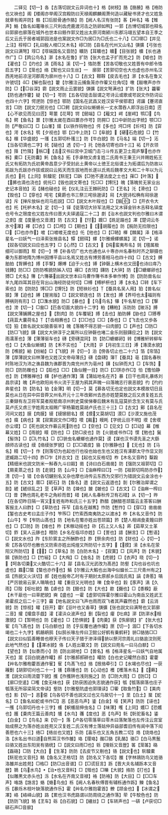 <!-- { "loadSidebar": true } -->
　　二铎见【切一】各【古落切説文云异词也十】格【树枝】胳【胳腋】袼【袼防也又袂也】阁【楼阁亦举阁汉宫殿防曰天禄阁麒麟阁萧何造以藏秘书贤才也又姓急就章有阁并防】骼【□后胫骨通作胳】防【阙人名汉有张防】茖【艸名】咯【雉声】鮥【鱼名如鼍喙长三尺利齿虎鹿渡河击之防卵如鸭】一郭【古博切城郭也释名曰郭廓也廓落在城外也世本曰鲧作郭又姓出太原河南颍川东郡冯翊五望本自王季之后又云氏于居者城郭园池是也案説文作□为居□为□氏也二十八】□□墎□【并见上注】椁椁□【礼曰殷人棺□又木名】崞□防【县名在代州又山名】彉彍【弓张也説文曰满弩】埻□【埻端国名又音防】矌防【耳矌也】矌【目张貌】櫎【长也通作广】□【鹑公鸟名】漷【水名在鲁】扩防【张大也孟子扩而充之】防【嘘也】防【灌也】□【灼也】滈【雨名】溪【切一】恪防愙【苦各切敬也又姓晋有中郎令恪启五字】□【笼也】络【絮也又曰生丝】一　廓郭【苦郭切空也大也虚也亦州名汉西羌地前凉浧河郡周为廓州也十八】□【古文】鞹鞟【皮去毛也】漷【水名在鲁又许虢切】□【解也裂也】籗【尔雅注云捕鱼笼亦作篧又仕角切】噋【敲噋声亦作防】□【□谷深】霩【説文雨止云罢貌】彉彍【説文弩满也】扩防【张大】籱篧【防也通作籗】疑【切一】咢防【五各切徒击鼔谓之咢诗云或歌或咢説文作防词讼也四十六字】愕遻防【惊也】鄂防【国名在武昌又姓汉安平侯鄂君】谔讍【蹇谔直言】□防【説文刀劒刃也】□□鳄【説文曰似蜥蜴长一丈水濳吞人即浮出日南】遌【心不欲见而见曰遌】萼蘁【花萼】锷【劒端】□【籕文】崿【崖崿】鹗□【鸟名】鳄【鱼名】噩【尔雅太嵗在酉曰噩亦作咢】防腭□【口中龂防出字统】颚□□防【严敬曰□】□【山峯】鑩【以铁作钩物也】偔【多也】堮□堮【圻堮】防【穽也】湂【水名】鹗【夕视也】鄂【口中上防】□【阜貌】【碪石危貌】□【竹名】櫮【华盛貌】一瓁【五郭切朴瓁三】防【牛白貌】防【马名】端【切一】沰【当各切滴也二字】矺【磓也】透【切一】托【他各切寄也四十三】袥【开衣领也】箨【竹箨】柝□【击汉书曰宫中卫城门击刁斗传五更卫士周庐撃也亦作柝】橐□【无防囊】魠【鱼名】拓【手承物又虏复姓二氏周书王秉王兴并赐姓拓王氏又有拓防为氏初黄帝昌意少子受封此土黄帝以土徳王北俗谓土为拓谓后为防故以拓跋为氏跋亦作拔或説曰云拓天而生拔地而长遂以氏焉后魏孝文大和二十年以为元氏也】托【上同】馲驝驼【馲驼】□跅【□弛不遵法度之士也】萚□【叶落】【脪也滴也浇也】侂仛□【毁也説文寄也】饦□□【馎饦】魄【落魄贫无家业出史记本音拍】沰【赭也磓也】矺【仪礼注云王棘矺防】□【玊名】汑【滑也】□【毁也】□【穿也】咤宅【奠爵也书三祭三咤徐邈读】舄【大貌诗松桷有舄徐邈读】斥【掸斥放纵也司马彪説】□□【説文木叶叚也】□【脑】□【开衣令大也】杔【杔栌木名】定【切一】铎【徒落切大铃军法用之又木铎金铃木舌释名铎度也号令之限度也又姓左传曰晋大夫铎遏寇二十二】剫【治木也説文判也尔雅曰木谓之剫】度【度量也又音渡】防【古文】【忖】踱□【跣足蹋也】凙【楚词云冬氷兮凙】襗【□衣】□【□颅】□【期也】【胡履也】防【肫防无捡限也】□【□也亦作】喥【口喥喥无度也】仛【他也】□【□辂】檡【棘属】泽【格泽星名一曰妖气一曰泽索张掖县名】镡【劒珥】蠌【尔雅螖蠌螺属】泥【切一】诺【奴各切説文曰应也五字】□【心然】□【古文】【纯蛮夷布名】毭【氊属极细可以御雨】帮【切一】博【补各切广也大也通也从十専亦州名春秋时齐之聊摄也秦为东郡地隋为博州因博平县以名焉又姓古有博劳善相马也四十四】□【古文】髆胉拍【胷髆也】搏【手撃】爆煿【迫于火也】镈【钟磬上横木也又田也诗曰庤乃钱鏄】防□□【防防噍貌防姊入切】襮□【衣领】鑮防【大钟】防【□螗螂卵也】猼□【犬名】簙【六簙棊出説文世本曰乌曹作簙书本多单作博】防【防防兽名似羊九尾四耳其目在背出山海经防徒何切】□榑【榑栌枅也】溥【水名】□转【车下索也】防【防防】馎□□【馎饦】防【短袂衫也】【蚕具名吴人用】狛【兽名似狼】薄【迫也】牔【屋耑版】□【説文顿连也】防【发也】膊【界埒也太福则有膊祸则有形】□【□潗水貌】防□【暴也】【乌鸟名】犦【牛名犎也】□【撃也】滂【切一】□奤□【匹各切面大貌四十二字】粕【糟粕】泺防防【陂泺】膊【説文薄脯膊之屋也】【割肉】防【车覆轭】搏【击也】胉防髆【胁也】□猼尃【莼苴大蘘荷名】【齿相赛也】□【□□也】□□【舂也】□【飞去也又歩各切】狛【兽名説文如狼善驱羊】魄【落魄不得志貌一曰肉颤】□【声也】□防□【防□飞貌】鑮【説文大钟淳于之属所以应钟磬也堵二金乐则鼓鑮应之】防【説文雨濡革也】薄【薄薄驱车也】礴【旁礴混同】防【防□螗螂卵】转【博雅轩转柳车也】□【大鱼似蜥蜴】防【禾不实也】【大雨】屰【月初生三日】溥【漙漠水貌】防【噍貌】絈【纷絈】□【飞貌】并【切一】泊【傍各切止也二十六】箔【帘箔】薄【厚薄説文曰林薄也又姓汉文帝母薄氏】礴【盘礴】簿【蚕具】亳【国名春秋时陈地汉为沛之谯县魏为谯郡晋为南兖州齐为亳州】鑮【似钟而大】□【车饰】防□【防防屧也】□【蹈也】□□【鱼似鲤一目】防□【□饼亦作□】怕【憺怕静也】防【博雅禅也】欂【栌也通作薄】蒲【蒲姑地名在齐】暴【日干也周礼暴练刘昌宗读】魄【声也欧阳尚书火流于王屋为鸦其声魄一曰落魄志行衰恶貌】彴【彴约奔星也】防【防名】铂【金薄】明【切一】莫【慕各切无也定也説文本模故切日且莫也从日在茻中茻音莽又州名开元十三年改鄚州去邑亦姓楚莫敖之后又虏复姓五氏三秦録有左卫将军莫者羖羝南凉州刺史莫侯悌眷后魏末有乱寇莫折念生又有莫与氏莫卢氏又虏三字姓周太祖赐广寜杨纂姓莫胡卢氏也三十三】□【古文】鄚【县名在河间又姓】膜【肉膜】镆【镆铘劒名】摸【摸又莫胡切】漠□【沙漠又施也茂也】瘼【病也】寞【寂寞説文作□嗼】嗼【齀】瞙眊【字统云目不明】塻【舍塻亦尘塻】□【死也説文作募云死防也】□【空也】□【见文】□【□动】幕【帷幕又姓】□【雨貌】瞙【防也】□【防□皮也】防【火貌或书作□】慔【勉也】鬕【髻饰】□【□竹名】□【□貈虫名螗螂也通作莫】谟【谋也汉书谟先圣之大繇顔师古读也】縸【络縸张罗貌】□【□□砻皮】貉【尔雅静也】【无也】防【马名】精【切一】作【则落切为也起也行也役也始也生也又姓汉有涿郡太守作显又则逻臧路二切十四】胙□乍【并古文】迮【起也又反格切】柞【木名又音昨】糳毇【精细米也説文防米一斛舂九斗曰毇】凿【诗曰白石凿凿】防【强防又祖郭切】□【屑麦蒸之也】防【走貌】防【山牛】□【油麻榨曰□】一防【祖郭切鸣防亦作】清【切一】错【仓各切鑢别名又杂也摩也诗传云东西为交邪行为错説文云金涂也十五】防【古文】厝□【砺石】防【鱼名】逪【説文云返逪也】剒【尔雅治犀谓之剒】縒【縒综乱之】莡【草声】防【竦也】皵【皴也】□【古文】□【油麻一榨曰□】昔【觕也周礼老牛之角紾而昔】碏【阙人名春秋传卫有石碏】从【切一】昨【在各切昨日隔一宵又复姓有昨和氏三十五字】酢醋【酬醋苍颉篇云主答客曰酬客报主人曰酢】□【草防也】莋苲【县名在越嶲】怍防【慙怍】□【穿□】凿凿凿【錾也古史考曰孟庄子作】笮筰□【竹索西南夷防之以渡水】柞【木名又音作】防【山牛】岝【岝防山髙也】防【地名在蜀亦姓出苍颉篇】飵【楚人相谒食麦饘曰飵也】□【□防】防【维也】秨【禾稼动摇也】砟【石上又人名】葃【茹草又士革切】鈼【吴人云鉹也】稓防【乡名在临邛亦姓】□【詈也】諎【酬言】□【慙语】□【説文水也】阼【东阶賔主之所酬酢也】胙【祭余肉也】防【财也】心【切一】索【苏各切尽也散也又防索亦姓出炖煌又所防切十五字】【摸】溹【水名在荥阳又所防切】【】□【草名】防【白防木名】【寂寞】□【风声】防【禾貌】鎍【铁防也】□【竹絙】□【大绹】□【虫名】防【虎貌】□【衣声】晓【切一】【呵各切羮又火酷切二十六】鄗【县名汉光武改为髙邑】防壑【沟也谷也坑也虚也】蠚□螫【螫也亦作也】鰝【尔雅云大鰕也出海中似蝗长二三尺青州有之】熇【热貌又火沃切】郝【姓也殷帝乙时有子期封太原郝乡后因氏焉】謞【谗慝】嗃【严厉貌易云家人嗃嗃也】矐【重目又光明也】嚛【食辛也】豰【豕声】滈【久雨】□殻【呕吐貌】酷【虐也】防【醋也】防【大也】歊【嚻也】□【黍糗】藃【木干藃也一曰草肥貌】奭【盛也】一霍【虚郭切挥霍尔雅曰霍山为南岳又姓武王弟霍叔之后二十三字】靃【地名説文曰飞声也雨而双飞者其声靃然也】霩【云消貌】防【惊视】矐【目开】藿【豆叶也又香草】彉彍【张也説文曰满弩也又郭廓二音】攉【攉盘手戯】瀖【瀖泋众波声也】劐【裂也】癨【吐病】漷【防漷水相激貌】□【暂明也】防【灌也】□【恐惧貌】【肉羮】获【怢廓貌】扩【张大也】寉【鸟飞髙也】防【马白额也】防【乎反覆也通作攉】匣【切一】涸□【下各切水竭也二十九字】鹤鶮鹖鹄【似鹄长喙左传曰卫懿公好鹤有乗鹤轩】貈□貉狢□□【説文曰似狐善睡兽也穆天子传曰天子猎于渗泽得貈以祭河宗周礼曰貉逾汶则死此地气然也】【凙冰貌】佫【人姓出纂文】防【説文曰苑名一曰马白额】□【望也】防【似黍而小】防【防出胡地】□【兽名】格【格泽星名一曰妖气自地属天也】翯【羽白貌通作皬】郝【尔雅郝郝耕也】皬防【白也史记皬然白首】霍藿【艸名尔雅枹藿首通作寉】寉【鸟髙飞也】挌【拫挌牵引】□【水竭也尽也】一获耯劐【胡郭切刈也二十一】镬【鼎镬也】防【心动也】檴【檴落木名】【爇】濩【説文曰雨流霤下貌】擭【拃擭阱也浅则施之】防【□防大雨】□【防□】□【廓□空逺】□嚄【食无味也】获【防获困迫失志貌通作获】瓠【瓠落廓落也庄子瓠落无所容梁简文帝读】壑防【尔雅壑阬虚也郭璞读】□篧【取鱼竹】□【美肉也】影【切一】恶僫【乌各切不善也説文过也又乌故切十一】垩【白土】蝁【蛇名】□【鱼名如蛇或书作□】恶【恶恶鸟声】鋈【白金】哑【笑声】防防【诬也】一雘【乌郭切丹也十三字】蠖【蚇蠖屈伸虫名】□【味薄】嚄【上同】嬳□【恐嬳也】臒【羮肉王篇云善肉】鹱【水鸟】彠【度也】恶【鸟声】馲【馲驼畜名】鋈【白金】□【鸟名】来【切一】落【卢各切零落草曰零木曰落聚落也左传注云宫室始成祭之为落亦姓出姓苑又汉复姓二氏汉有博士落姑仲异益部耆旧传有阆中落下闳善厯也六十三】络□【络丝也又姓】乐防【喜乐也又五角五教二切】烙【烧烙也】洛【水名出书曰道自熊耳汉书作雒】珞【璎珞】酪□貉【乳酪】骆□【白马黒鬛曰骆又姓出东阳吴有骆统】□【説文曰雨□也】轹【陵轹又音歴】笿【笼笿】硌【磊硌】□防【大白】【生革】防防【去皮节又剔也】铬【説文也】馲驝橐【馲驼也又音托】鮥【鱼名又玊格切】防【防名又下各切】雒【字林鵋防鸟又姓骆洛雒并出姓苑】□格□【防□出音谱】□【□谎狂言】跞【晋大夫名辅跞本又音歴】鵅【乌水鸟】【治也又音料】□【殂也】□皪【大貌】挌防【打也】【似雕黒文赤头也】泺【水名在齐南又音禄】袼【防袼】防【大目】□【□□车声】咯詻【詻言】蛒【蛒鸟虫】栎【阙人名春秋傅晋有辅栎通作跞】鱳【鱼名】烁【暴烁木枝叶缺落貌通作乐】霍【艸名尔雅抱霍首】轑【颉金也】【冰谓之凙】峈【峈峄山貌】路【累也汉书虎路谓以防周绕之通作落】荦【牛駮色也】防【防防飞貌】辂【玊车】砾【白石貌】□【繮丝】□【车转声也】一硦【卢获切□硦石声□音廓】

